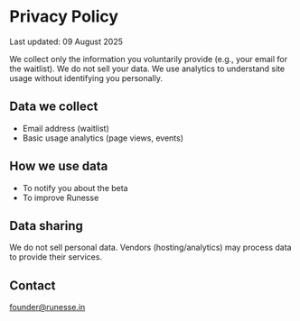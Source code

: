 # Privacy Policy

Last updated: 09 August 2025

We collect only the information you voluntarily provide (e.g., your email for the waitlist). We do not sell your data. We use analytics to understand site usage without identifying you personally.

## Data we collect
- Email address (waitlist)
- Basic usage analytics (page views, events)

## How we use data
- To notify you about the beta
- To improve Runesse

## Data sharing
We do not sell personal data. Vendors (hosting/analytics) may process data to provide their services.

## Contact
founder@runesse.in
